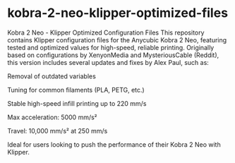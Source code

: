 # kobra-2-neo-klipper-optimized-files
Kobra 2 Neo - Klipper Optimized Configuration Files
This repository contains Klipper configuration files for the Anycubic Kobra 2 Neo, featuring tested and optimized values for high-speed, reliable printing.
Originally based on configurations by XenyonMedia and MysteriousCable (Reddit), this version includes several updates and fixes by Alex Paul, such as:

Removal of outdated variables

Tuning for common filaments (PLA, PETG, etc.)

Stable high-speed infill printing up to 220 mm/s

Max acceleration: 5000 mm/s²

Travel: 10,000 mm/s² at 250 mm/s

Ideal for users looking to push the performance of their Kobra 2 Neo with Klipper.
